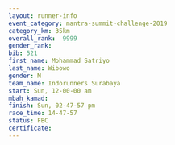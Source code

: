 ```yaml
---
layout: runner-info 
event_category: mantra-summit-challenge-2019 
category_km: 35km 
overall_rank:  9999
gender_rank: 
bib: 521
first_name: Mohammad Satriyo
last_name: Wibowo
gender: M
team_name: Indorunners Surabaya
start: Sun, 12-00-00 am
mbah_kamad: 
finish: Sun, 02-47-57 pm
race_time: 14-47-57
status: FBC
certificate: 
---
```

